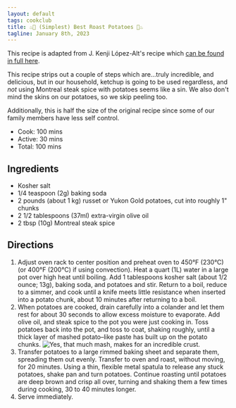 ```yaml
---
layout: default
tags: cookclub
title: ♨️🥔 (Simplest) Best Roast Potatoes 🥔♨️
tagline: January 8th, 2023
---
```


This recipe is adapted from J. Kenji López-Alt's recipe which
[can be found in full here](https://www.seriouseats.com/the-best-roast-potatoes-ever-recipe).

This recipe strips out a couple of steps which are...truly incredible, and delicious, but in our household, ketchup is going to be used regardless, and _not_ using Montreal steak spice with potatoes seems like a sin. We also don't mind the skins on our potatoes, so we skip peeling too.

Additionally, this is half the size of the original recipe since some of our family members have less self control.

- Cook: 100 mins
- Active: 30 mins
- Total: 100 mins

## Ingredients

- Kosher salt
- 1/4 teaspoon (2g) baking soda
- 2 pounds (about 1 kg) russet or Yukon Gold potatoes, cut into roughly 1" chunks
- 2 1/2 tablespoons (37ml) extra-virgin olive oil
- 2 tbsp (10g) Montreal steak spice

## Directions

1. Adjust oven rack to center position and preheat oven to 450°F (230°C) (or 400°F (200°C) if using convection). Heat a quart (1L) water in a large pot over high heat until boiling. Add 1 tablespoons kosher salt (about 1/2 ounce; 13g), baking soda, and potatoes and stir. Return to a boil, reduce to a simmer, and cook until a knife meets little resistance when inserted into a potato chunk, about 10 minutes after returning to a boil.
2. When potatoes are cooked, drain carefully into a colander and let them rest for about 30 seconds to allow excess moisture to evaporate. Add olive oil, and steak spice to the pot you were just cooking in. Toss potatoes back into the pot, and toss to coat, shaking roughly, until a thick layer of mashed potato–like paste has built up on the potato chunks.
   <img
     src="https://www.seriouseats.com/thmb/XDt7yE9P67VAN9Jua6UFM4JzF4Q=/750x0/filters:no_upscale():max_bytes(150000):strip_icc():format(webp)/20211201-crispy-roasted-potatoes-vicky-wasik-35-475fe6f38f254845a9da228ec739fabe.jpg"
     alt="Yes, that much mash, makes for an incredible crust."
     title="Photo from Serious Eats"
   />
3. Transfer potatoes to a large rimmed baking sheet and separate them, spreading them out evenly. Transfer to oven and roast, without moving, for 20 minutes. Using a thin, flexible metal spatula to release any stuck potatoes, shake pan and turn potatoes. Continue roasting until potatoes are deep brown and crisp all over, turning and shaking them a few times during cooking, 30 to 40 minutes longer.
4. Serve immediately.
